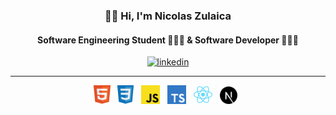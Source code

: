 <h3 align="center"> 👋🏻 Hi, I'm Nicolas Zulaica</h3>
<h4 align="center"> Software Engineering Student 👨🏻‍🎓 & Software Developer 👨🏻‍💻 </h4>

<div valign="center" align="center">
  <a href="https://www.linkedin.com/in/nicolas-zulaica/" target="blank">
  <img src="https://cdn.worldvectorlogo.com/logos/linkedin-icon-2.svg" height="20px" alt="linkedin"/>
  </a>
  <!--
  &nbsp;&nbsp;
  <a href="https://www.linkedin.com/in/nicolas-zulaica/" target="blank">
  <img src="https://cdn.worldvectorlogo.com/logos/linkedin-icon-2.svg" height="20px" alt="linkedin"/>
  </a>
  &nbsp;&nbsp;
 <a href="https://www.linkedin.com/in/nicolas-zulaica/" target="blank">
  <img src="https://cdn.worldvectorlogo.com/logos/linkedin-icon-2.svg" height="20px" alt="linkedin"/>
  </a>
  -->
</div>

---

<div valign="center" align="center">
  <img src="assets/html.svg" height="30px" alt="html" title="html"/>
  &nbsp;
  <img src="assets/css.svg" height="30px" alt="css" title="css"/>
  &nbsp;
  <img src="assets/javascript.svg" height="30px" alt="javascript" title="javascript"/>
  &nbsp;
  <img src="assets/typescript.svg" height="30px" alt="typescript" title="typescript"/>
  &nbsp;
  <img src="assets/react.svg" height="30px" alt="react" title="react"/>
  &nbsp;
  <img src="assets/nextj.svg" height="28px" alt="nextjs" title="nextjs"/>
  &nbsp;
  <!-- img src="https://upload.wikimedia.org/wikipedia/commons/thumb/1/1f/WebAssembly_Logo.svg/2048px-WebAssembly_Logo.svg.png" height="28px" alt="wasm" title="web assembly"/-->
  
  
  
  <!--
  &nbsp;&nbsp;
  
-->
  
 </div>

<!--
**NicolasEzequielZulaicaRivera/NicolasEzequielZulaicaRivera** is a ✨ _special_ ✨ repository because its `README.md` (this file) appears on your GitHub profile.

Here are some ideas to get you started:

- 🔭 I’m currently working on ...
- 🌱 I’m currently learning ...
- 👯 I’m looking to collaborate on ...
- 🤔 I’m looking for help with ...
- 💬 Ask me about ...
- 📫 How to reach me: ...
- 😄 Pronouns: ...
- ⚡ Fun fact: ...

## resources
https://worldvectorlogo.com/
https://icons8.com/icons

-->
